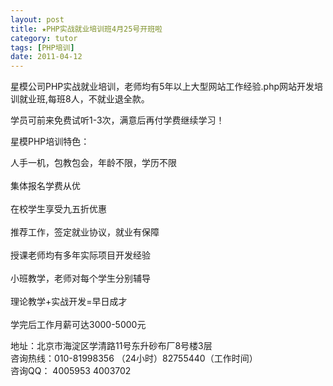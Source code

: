 ```yaml
---
layout: post
title: ★PHP实战就业培训班4月25号开班啦
category: tutor
tags: [PHP培训]
date: 2011-04-12
---
```

<p>星模公司PHP实战就业培训，老师均有5年以上大型网站工作经验.php网站开发培训就业班,每班8人，不就业退全款。</p>
<p>学员可前来免费试听1-3次，满意后再付学费继续学习！</p>
<p>星模PHP培训特色：</p>
<p>人手一机，包教包会，年龄不限，学历不限<br />
<br />
集体报名学费从优<br />
<br />
在校学生享受九五折优惠<br />
<br />
推荐工作，签定就业协议，就业有保障<br />
<br />
授课老师均有多年实际项目开发经验<br />
<br />
小班教学，老师对每个学生分别辅导<br />
<br />
理论教学+实战开发=早日成才<br />
<br />
学完后工作月薪可达3000-5000元</p>
<p>地址：北京市海淀区学清路11号东升砂布厂8号楼3层<br />
咨询热线：010-81998356 （24小时）82755440（工作时间） <br />
咨询QQ： 4005953 4003702</p>
